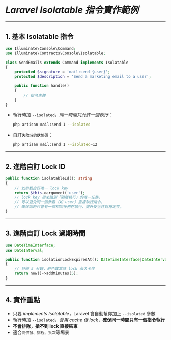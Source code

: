 # *Laravel Isolatable 指令實作範例*

---

## 1. **基本 Isolatable 指令**

```php
use Illuminate\Console\Command;
use Illuminate\Contracts\Console\Isolatable;

class SendEmails extends Command implements Isolatable
{
    protected $signature = 'mail:send {user}';
    protected $description = 'Send a marketing email to a user';

    public function handle()
    {
        // 指令主體
    }
}
```

- 執行時加 `--isolated`，*同一時間只允許一個執行*：

  ```bash
  php artisan mail:send 1 --isolated
  ```

- 自訂`失敗時的狀態碼`：

  ```bash
  php artisan mail:send 1 --isolated=12
  ```

---

## 2. **進階自訂 Lock ID**

```php
public function isolatableId(): string
{
    // 依參數自訂唯一 lock key
    return $this->argument('user');
    // lock key 用來識別「隔離執行」的唯一任務，  
    // 可以避免同一個參數（如 user）重複執行指令，  
    // 確保同時只會有一個相同任務在執行，提升安全性與穩定性。
}
```

---

## 3. **進階自訂 Lock 過期時間**

```php
use DateTimeInterface;
use DateInterval;

public function isolationLockExpiresAt(): DateTimeInterface|DateInterval
{
    // 只鎖 5 分鐘，避免異常時 lock 永久卡住
    return now()->addMinutes(5);
}
```

---

## 4. **實作重點**

- 只要 *implements Isolatable*，Laravel 會自動幫你加上 `--isolated` 參數
- 執行時加 `--isolated`，*會用 cache 做 lock*，__確保同一時間只有一個指令執行__
- __不會排隊，搶不到 lock 直接結束__
- 適合`高併發、排程、批次`等場景 